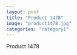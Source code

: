 ```yaml
---
layout: post
title: "Product 1478"
image: "product1478.jpg"
categories: "category1"
---
```

Product 1478
